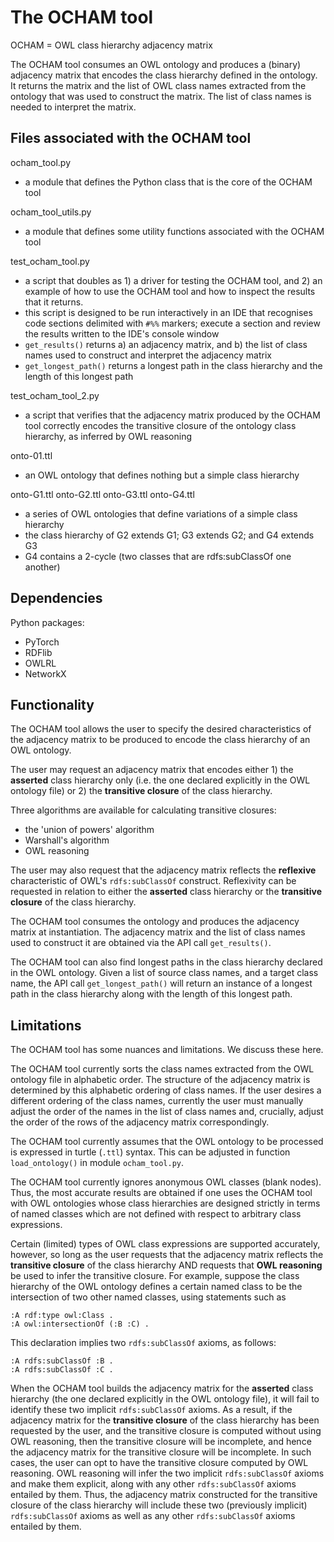 # The OCHAM tool

OCHAM = OWL class hierarchy adjacency matrix

The OCHAM tool consumes an OWL ontology and produces a (binary) adjacency matrix that encodes the class hierarchy defined in the ontology.  It returns the matrix and the list of OWL class names extracted from the ontology that was used to construct the matrix.  The list of class names is needed to interpret the matrix.

## Files associated with the OCHAM tool

ocham_tool.py
* a module that defines the Python class that is the core of the OCHAM tool

ocham_tool_utils.py
* a module that defines some utility functions associated with the OCHAM tool

test_ocham_tool.py
* a script that doubles as 1) a driver for testing the OCHAM tool, and 2) an example of how to use the OCHAM tool and how to inspect the results that it returns.
* this script is designed to be run interactively in an IDE that recognises code sections delimited with `#%%` markers; execute a section and review the results written to the IDE's console window
* `get_results()` returns a) an adjacency matrix, and b) the list of class names used to construct and interpret the adjacency matrix
* `get_longest_path()` returns a longest path in the class hierarchy and the length of this longest path

test_ocham_tool_2.py
* a script that verifies that the adjacency matrix produced by the OCHAM tool correctly encodes the transitive closure of the ontology class hierarchy, as inferred by OWL reasoning

onto-01.ttl
* an OWL ontology that defines nothing but a simple class hierarchy

onto-G1.ttl
onto-G2.ttl
onto-G3.ttl
onto-G4.ttl
* a series of OWL ontologies that define variations of a simple class hierarchy
* the class hierarchy of G2 extends G1; G3 extends G2; and G4 extends G3
* G4 contains a 2-cycle (two classes that are rdfs:subClassOf one another)

## Dependencies

Python packages:
* PyTorch
* RDFlib
* OWLRL
* NetworkX

## Functionality

The OCHAM tool allows the user to specify the desired characteristics of the adjacency matrix to be produced to encode the class hierarchy of an OWL ontology.

The user may request an adjacency matrix that encodes either 1) the **asserted** class hierarchy only (i.e. the one declared explicitly in the OWL ontology file) or 2) the **transitive closure** of the class hierarchy.

Three algorithms are available for calculating transitive closures:
* the 'union of powers' algorithm
* Warshall's algorithm
* OWL reasoning

The user may also request that the adjacency matrix reflects the **reflexive** characteristic of OWL's `rdfs:subClassOf` construct.  Reflexivity can be requested in relation to either the **asserted** class hierarchy or the **transitive closure** of the class hierarchy.

The OCHAM tool consumes the ontology and produces the adjacency matrix at instantiation. The adjacency matrix and the list of class names used to construct it are obtained via the API call `get_results()`.

The OCHAM tool can also find longest paths in the class hierarchy declared in the OWL ontology. Given a list of source class names, and a target class name, the API call `get_longest_path()` will return an instance of a longest path in the class hierarchy along with the length of this longest path.

## Limitations

The OCHAM tool has some nuances and limitations. We discuss these here.

The OCHAM tool currently sorts the class names extracted from the OWL ontology file in alphabetic order.  The structure of the adjacency matrix is determined by this alphabetic ordering of class names.  If the user desires a different ordering of the class names, currently the user must manually adjust the order of the names in the list of class names and, crucially, adjust the order of the rows of the adjacency matrix correspondingly.

The OCHAM tool currently assumes that the OWL ontology to be processed is expressed in turtle (`.ttl`) syntax. This can be adjusted in function `load_ontology()` in module `ocham_tool.py`.

The OCHAM tool currently ignores anonymous OWL classes (blank nodes). Thus, the most accurate results are obtained if one uses the OCHAM tool with OWL ontologies whose class hierarchies are designed strictly in terms of named classes which are not defined with respect to arbitrary class expressions.

Certain (limited) types of OWL class expressions are supported accurately, however, so long as the user requests that the adjacency matrix reflects the **transitive closure** of the class hierarchy AND requests that **OWL reasoning** be used to infer the transitive closure.  For example, suppose the class hierarchy of the OWL ontology defines a certain named class to be the intersection of two other named classes, using statements such as
```
:A rdf:type owl:Class .
:A owl:intersectionOf (:B :C) .
```
This declaration implies two `rdfs:subClassOf` axioms, as follows:
```
:A rdfs:subClassOf :B .
:A rdfs:subClassOf :C .
```
When the OCHAM tool builds the adjacency matrix for the **asserted** class hierarchy (the one declared explicitly in the OWL ontology file), it will fail to identify these two implicit `rdfs:subClassOf` axioms.  As a result, if the adjacency matrix for the **transitive closure** of the class hierarchy has been requested by the user, and the transitive closure is computed without using OWL reasoning, then the transitive closure will be incomplete, and hence the adjacency matrix for the transitive closure will be incomplete. In such cases, the user can opt to have the transitive closure computed by OWL reasoning. OWL reasoning will infer the two implicit `rdfs:subClassOf` axioms and make them explicit, along with any other `rdfs:subClassOf` axioms entailed by them. Thus, the adjacency matrix constructed for the transitive closure of the class hierarchy will include these two (previously implicit) `rdfs:subClassOf` axioms as well as any other `rdfs:subClassOf` axioms entailed by them.






